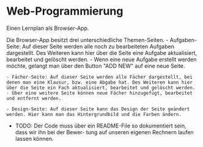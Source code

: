 # Web-Programmierung

Einen Lernplan als Browser-App.

Die Browser-App besitzt drei unterschiedliche Themen-Seiten.
    - Aufgaben-Seite: Auf dieser Seite werden alle noch zu bearbeiteten Aufgaben dargestellt. Des Weiteren kann hier über die Seite eine Aufgabe aktualisiert, bearbeitet und gelöscht werden.
    - Wenn eine neue Aufgabe erstellt werden möchte, gelangt man über den Button "ADD NEW" auf eine neue Seite.

    - Fächer-Seite: Auf dieser Seite werden alle Fächer dargestellt, bei denen man eine Klausur, bzw. eine Abgabe hat. Des Weiteren kann hier über die Seite ein Fach aktualisiert, bearbeitet und gelöscht werden.
    - Über eine weitere Seite können neue Fächer hinzugefügt, bearbeitet und entfernt werden.

    - Design-Seite: Auf dieser Seite kann das Design der Seite geändert werden. Hier kann man das Hintergrundbild und die Farben ändern.


- TODO: Der Code muss über ein README-File so dokumentiert sein, dass wir ihn bei der Bewer- tung auf unseren eigenen     Rechnern laufen lassen können.
